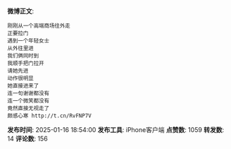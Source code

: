 **微博正文**: 
```
刚刚从一个高端商场往外走
正要拉门
遇到一个年轻女士
从外往里进
我们俩同时到
我顺手把门拉开
请她先进
动作很明显
她直接进来了
连一句谢谢都没有
连一个微笑都没有
竟然直接无视走了
颇感心寒 http://t.cn/RvFNP7V
```
**发布时间**: 2025-01-16 18:54:00
**发布工具**: iPhone客户端
**点赞数**: 1059
**转发数**: 14
**评论数**: 156
